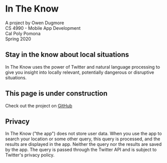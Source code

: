 # In The Know
A project by Owen Dugmore  
CS 4990 - Mobile App Development  
Cal Poly Pomona  
Spring 2020
## Stay in the know about local situations
In The Know uses the power of Twitter and natural language processing to give you insight into locally relevant, potentially dangerous or disruptive situations.
## This page is under construction
Check out the project on [GitHub](https://github.com/oadugmore/in_the_know)
## Privacy
In The Know ("the app") does not store user data. When you use the app to search your location or some other query, this query is processed, and the results are displayed in the app. Neither the query nor the results are saved by the app. The query is passed through the Twitter API and is subject to Twitter's privacy policy.
